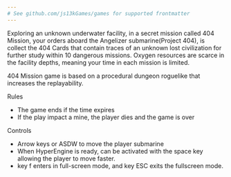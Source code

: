 ```yaml
---
# See github.com/js13kGames/games for supported frontmatter
---
```

Exploring an unknown underwater facility, in a secret mission called 404 Mission, your orders aboard the Angelizer submarine(Project 404), is collect the 404 Cards that contain traces of an unknown lost civilization for further study within 10 dangerous missions. Oxygen resources are scarce in the facility depths, meaning your time in each mission is limited.

404 Mission game is based on a procedural dungeon roguelike that increases the replayability.

Rules
- The game ends if the time expires
- If the play impact a mine, the player dies and the game is over

Controls
- Arrow keys or ASDW to move the player submarine
- When HyperEngine is ready, can be activated with the space key allowing the player to move faster.
- key f enters in full-screen mode, and key ESC exits the fullscreen mode.